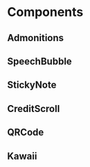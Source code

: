 # Components

## Admonitions

## SpeechBubble

## StickyNote

## CreditScroll

## QRCode

## Kawaii
